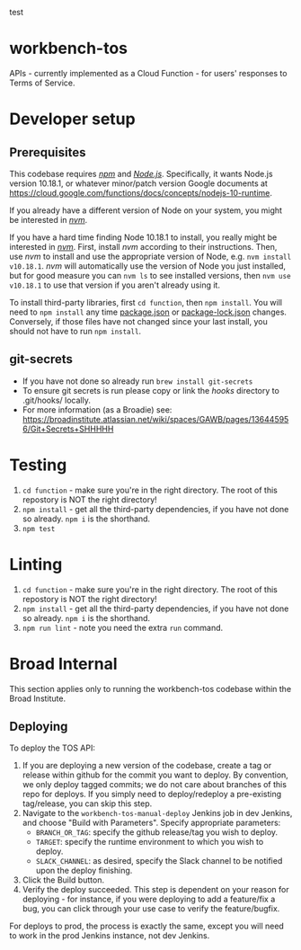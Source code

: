 test
# workbench-tos
APIs - currently implemented as a Cloud Function - for users' responses to Terms of Service.

# Developer setup
## Prerequisites
This codebase requires *[npm](https://docs.npmjs.com/getting-started/what-is-npm)* and *[Node.js](https://nodejs.org/en/)*. Specifically, it wants Node.js version 10.18.1, or whatever minor/patch version Google documents at https://cloud.google.com/functions/docs/concepts/nodejs-10-runtime.

If you already have a different version of Node on your system, you might be interested in *[nvm](https://github.com/creationix/nvm)*.

If you have a hard time finding Node 10.18.1 to install, you really might be interested in *[nvm](https://github.com/creationix/nvm)*. First, install *nvm* according to their instructions. Then, use *nvm* to install and use the appropriate version of Node, e.g. `nvm install v10.18.1`. *nvm* will automatically use the version of Node you just installed, but for good measure you can `nvm ls` to see installed versions, then `nvm use v10.18.1` to use that version if you aren't already using it.

To install third-party libraries, first `cd function`, then `npm install`. You will need to `npm install` any time [package.json](function/package.json) or [package-lock.json](function/package-lock.json) changes. Conversely, if those files have not changed since your last install, you should not have to run `npm install`.

## git-secrets
* If you have not done so already run `brew install git-secrets`
* To ensure git secrets is run please copy or link the *hooks* directory to .git/hooks/ locally.
* For more information (as a Broadie) see: https://broadinstitute.atlassian.net/wiki/spaces/GAWB/pages/136445956/Git+Secrets+SHHHHH

# Testing
1. `cd function` - make sure you're in the right directory. The root of this repostory is NOT the right directory!
2. `npm install` - get all the third-party dependencies, if you have not done so already. `npm i` is the shorthand.
3. `npm test`

# Linting
1. `cd function` - make sure you're in the right directory. The root of this repostory is NOT the right directory!
2. `npm install` - get all the third-party dependencies, if you have not done so already. `npm i` is the shorthand.
3. `npm run lint` - note you need the extra `run` command.

# Broad Internal
This section applies only to running the workbench-tos codebase within the Broad Institute.

## Deploying
To deploy the TOS API:
1. If you are deploying a new version of the codebase, create a tag or release within github for the commit you want to deploy. By convention, we only deploy tagged commits; we do not care about branches of this repo for deploys. If you simply need to deploy/redeploy a pre-existing tag/release, you can skip this step.
2. Navigate to the `workbench-tos-manual-deploy` Jenkins job in dev Jenkins, and choose "Build with Parameters". Specify appropriate parameters:
    * `BRANCH_OR_TAG`: specify the github release/tag you wish to deploy.
    * `TARGET`: specify the runtime environment to which you wish to deploy.
    * `SLACK_CHANNEL`: as desired, specify the Slack channel to be notified upon the deploy finishing.
3. Click the Build button.
4. Verify the deploy succeeded. This step is dependent on your reason for deploying - for instance, if you were deploying to add a feature/fix a bug, you can click through your use case to verify the feature/bugfix.

For deploys to prod, the process is exactly the same, except you will need to work in the prod Jenkins instance, not dev Jenkins.
